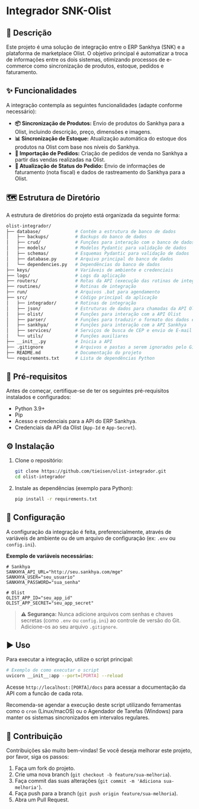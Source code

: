 # Integrador SNK-Olist

## 📖 Descrição

Este projeto é uma solução de integração entre o ERP Sankhya (SNK) e a plataforma de marketplace Olist. O objetivo principal é automatizar a troca de informações entre os dois sistemas, otimizando processos de e-commerce como sincronização de produtos, estoque, pedidos e faturamento.

## ✨ Funcionalidades

A integração contempla as seguintes funcionalidades (adapte conforme necessário):

*   **📦 Sincronização de Produtos:** Envio de produtos do Sankhya para a Olist, incluindo descrição, preço, dimensões e imagens.
*   **📊 Sincronização de Estoque:** Atualização automática do estoque dos produtos na Olist com base nos níveis do Sankhya.
*   **🛒 Importação de Pedidos:** Criação de pedidos de venda no Sankhya a partir das vendas realizadas na Olist.
*   **🚚 Atualização de Status do Pedido:** Envio de informações de faturamento (nota fiscal) e dados de rastreamento do Sankhya para a Olist.

## 🗺️ Estrutura de Diretório

A estrutura de diretórios do projeto está organizada da seguinte forma:

```bash
olist-integrador/
├── database/             # Contém a estrutura de banco de dados
│   ├── backups/          # Backups do banco de dados
│   ├── crud/             # Funções para interação com o banco de dados
│   ├── models/           # Modelos Pydantic para validação de dados
│   ├── schemas/          # Esquemas Pydantic para validação de dados
│   ├── database.py       # Arquivo principal do banco de dados
│   └── dependencies.py   # Dependências do banco de dados
├── keys/                 # Variáveis de ambiente e credenciais
├── logs/                 # Logs da aplicação
├── routers/              # Rotas da API (execução das rotinas de integração)
├── routines/             # Rotinas de integração
├── run/                  # Arquivos .bat para agendamento
├── src/                  # Código principal da aplicação
│   ├── integrador/       # Rotinas de integração
│   ├── json/             # Estruturas de dados para chamadas da API Olist
│   ├── olist/            # Funções para interação com a API Olist
│   ├── parser/           # Funções para traduzir o formato dos dados entre APIs
│   ├── sankhya/          # Funções para interação com a API Sankhya
│   ├── services/         # Serviços de busca de CEP e envio de E-mail
│   └── utils/            # Funções auxiliares
├── __init__.py           # Inicia a API
├── .gitignore            # Arquivos e pastas a serem ignorados pelo Git
├── README.md             # Documentação do projeto
└── requirements.txt      # Lista de dependências Python
```

## 🚀 Pré-requisitos

Antes de começar, certifique-se de ter os seguintes pré-requisitos instalados e configurados:

*   Python 3.9+
*   Pip
*   Acesso e credenciais para a API do ERP Sankhya.
*   Credenciais da API da Olist (`App-Id` e `App-Secret`).

## ⚙️ Instalação

1.  Clone o repositório:
    ```bash
    git clone https://github.com/tieisen/olist-integrador.git
    cd olist-integrador
    ```

2.  Instale as dependências (exemplo para Python):
    ```bash
    pip install -r requirements.txt
    ```

## 🔧 Configuração

A configuração da integração é feita, preferencialmente, através de variáveis de ambiente ou de um arquivo de configuração (ex: `.env` ou `config.ini`).

**Exemplo de variáveis necessárias:**

```
# Sankhya
SANKHYA_API_URL="http://seu.sankhya.com/mge"
SANKHYA_USER="seu_usuario"
SANKHYA_PASSWORD="sua_senha"

# Olist
OLIST_APP_ID="seu_app_id"
OLIST_APP_SECRET="seu_app_secret"
```

> **⚠️ Segurança:** Nunca adicione arquivos com senhas e chaves secretas (como `.env` ou `config.ini`) ao controle de versão do Git. Adicione-os ao seu arquivo `.gitignore`.

## ▶️ Uso

Para executar a integração, utilize o script principal:

```bash
# Exemplo de como executar o script
uvicorn __init__:app --port=[PORTA] --reload
```
Acesse `http://localhost:[PORTA]/docs` para acessar a documentação da API com a funcão de cada rota.

Recomenda-se agendar a execução deste script utilizando ferramentas como o `cron` (Linux/macOS) ou o Agendador de Tarefas (Windows) para manter os sistemas sincronizados em intervalos regulares.

## 🤝 Contribuição

Contribuições são muito bem-vindas! Se você deseja melhorar este projeto, por favor, siga os passos:

1.  Faça um fork do projeto.
2.  Crie uma nova branch (`git checkout -b feature/sua-melhoria`).
3.  Faça commit das suas alterações (`git commit -m 'Adiciona sua-melhoria'`).
4.  Faça push para a branch (`git push origin feature/sua-melhoria`).
5.  Abra um Pull Request.